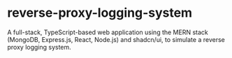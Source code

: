 # reverse-proxy-logging-system
A full-stack, TypeScript-based web application using the MERN stack (MongoDB, Express.js, React, Node.js) and shadcn/ui, to simulate a reverse proxy logging system.
